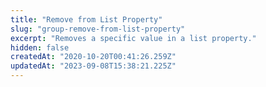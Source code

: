 ```yaml
---
title: "Remove from List Property"
slug: "group-remove-from-list-property"
excerpt: "Removes a specific value in a list property."
hidden: false
createdAt: "2020-10-20T00:41:26.259Z"
updatedAt: "2023-09-08T15:38:21.225Z"
---
```

